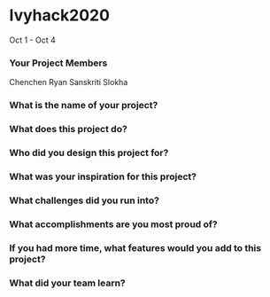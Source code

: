 # Ivyhack2020
Oct 1 - Oct 4
### Your Project Members
Chenchen 
Ryan 
Sanskriti
Slokha 
### What is the name of your project?    

### What does this project do?

### Who did you design this project for?

### What was your inspiration for this project?

### What challenges did you run into?

### What accomplishments are you most proud of?

### If you had more time, what features would you add to this project?

### What did your team learn?
